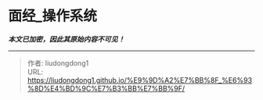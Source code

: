 # 面经_操作系统

***本文已加密，因此其原始内容不可见！***

---

> 作者: liudongdong1  
> URL: https://liudongdong1.github.io/%E9%9D%A2%E7%BB%8F_%E6%93%8D%E4%BD%9C%E7%B3%BB%E7%BB%9F/  

